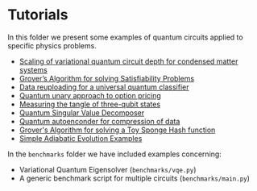 # Tutorials

In this folder we present some examples of quantum circuits applied to specific
physics problems.

- [Scaling of variational quantum circuit depth for condensed matter systems](aavqe/README.md)
- [Grover’s Algorithm for solving Satisfiability Problems](grover3sat/README.md)
- [Data reuploading for a universal quantum classifier](reuploading_classifier/README.md)
- [Quantum unary approach to option pricing](unary/README.md)
- [Measuring the tangle of three-qubit states](3_tangle/README.md)
- [Quantum Singular Value Decomposer](qsvd/README.md)
- [Quantum autoenconder for compression of data](autoencoder/README.md)
- [Grover's Algorithm for solving a Toy Sponge Hash function](hash-grover/README.md)
- [Simple Adiabatic Evolution Examples](adiabatic/README.md)

In the `benchmarks` folder we have included examples concerning:
- Variational Quantum Eigensolver (`benchmarks/vqe.py`)
- A generic benchmark script for multiple circuits (`benchmarks/main.py`)